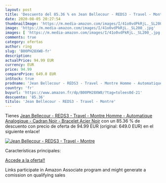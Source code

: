 ```yaml
---
layout: post
title: 'Descuento del 85.36 % en Jean Bellecour - REDS3 - Travel - Montre'
date: 2020-08-05 20:27:54
thumbnailImage: 'https://m.media-amazon.com/images/I/41o0vdPkRjL._SL200_.jpg'
image: 'https://m.media-amazon.com/images/I/41o0vdPkRjL._SL200_.jpg'
images: [ 'https://m.media-amazon.com/images/I/41o0vdPkRjL._SL200_.jpg' ]
comments: true
category: ofertas
author: ring
slug: 'B00PH28XW8-fr'
description:
actualPrice: 94.99 EUR
currency: EUR
price: 94.99
comparePrice: 649.0 EUR
inStock: true
prodname: 'Jean Bellecour - REDS3 - Travel - Montre Homme - Automatique Analogique - Cadran Noir - Bracelet Acier Noir'
country: 'fr'
buyurl: 'https://www.amazon.fr/dp/B00PH28XW8/?tag=tolees0d-21'
descuento: '85.36'
titulo: 'Jean Bellecour - REDS3 - Travel - Montre'
---
```


Tienes [Jean Bellecour - REDS3 - Travel - Montre Homme - Automatique Analogique - Cadran Noir - Bracelet Acier Noir](https://www.amazon.fr/dp/B00PH28XW8/?tag=tolees0d-21) con un 85.36 % de descuento con precio de oferta de 94.99 EUR (original: 649.0 EUR) en el siguiente enlace!

[![Jean Bellecour - REDS3 - Travel - Montre](https://m.media-amazon.com/images/I/41o0vdPkRjL._SL200_.jpg)](https://www.amazon.fr/dp/B00PH28XW8/?tag=tolees0d-21)

Características principales:


[Accede a la oferta!!](https://www.amazon.fr/dp/B00PH28XW8/?tag=tolees0d-21)

Links participate in Amazon Associate program and might generate a comission on qualifying sales


